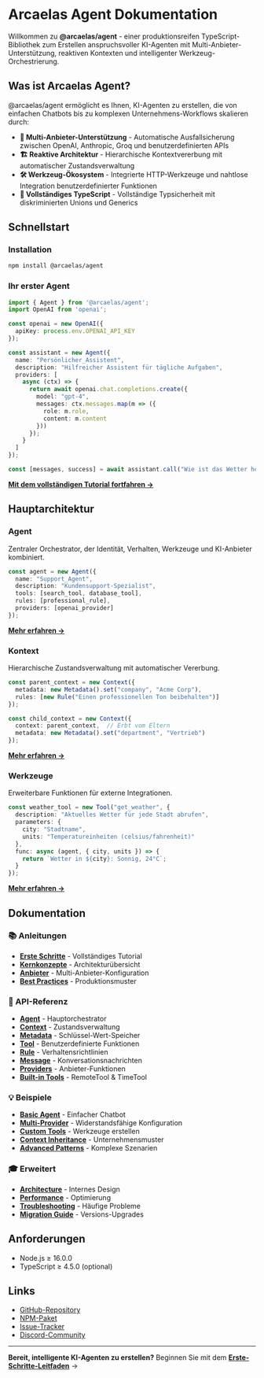 # Arcaelas Agent Dokumentation

Willkommen zu **@arcaelas/agent** - einer produktionsreifen TypeScript-Bibliothek zum Erstellen anspruchsvoller KI-Agenten mit Multi-Anbieter-Unterstützung, reaktiven Kontexten und intelligenter Werkzeug-Orchestrierung.

## Was ist Arcaelas Agent?

@arcaelas/agent ermöglicht es Ihnen, KI-Agenten zu erstellen, die von einfachen Chatbots bis zu komplexen Unternehmens-Workflows skalieren durch:

- **🔄 Multi-Anbieter-Unterstützung** - Automatische Ausfallsicherung zwischen OpenAI, Anthropic, Groq und benutzerdefinierten APIs
- **🏗️ Reaktive Architektur** - Hierarchische Kontextvererbung mit automatischer Zustandsverwaltung
- **🛠️ Werkzeug-Ökosystem** - Integrierte HTTP-Werkzeuge und nahtlose Integration benutzerdefinierter Funktionen
- **💎 Vollständiges TypeScript** - Vollständige Typsicherheit mit diskriminierten Unions und Generics

## Schnellstart

### Installation

```bash
npm install @arcaelas/agent
```

### Ihr erster Agent

```typescript
import { Agent } from '@arcaelas/agent';
import OpenAI from 'openai';

const openai = new OpenAI({
  apiKey: process.env.OPENAI_API_KEY
});

const assistant = new Agent({
  name: "Persönlicher_Assistent",
  description: "Hilfreicher Assistent für tägliche Aufgaben",
  providers: [
    async (ctx) => {
      return await openai.chat.completions.create({
        model: "gpt-4",
        messages: ctx.messages.map(m => ({
          role: m.role,
          content: m.content
        }))
      });
    }
  ]
});

const [messages, success] = await assistant.call("Wie ist das Wetter heute?");
```

**[Mit dem vollständigen Tutorial fortfahren →](guides/getting-started.md)**

## Hauptarchitektur

### Agent

Zentraler Orchestrator, der Identität, Verhalten, Werkzeuge und KI-Anbieter kombiniert.

```typescript
const agent = new Agent({
  name: "Support_Agent",
  description: "Kundensupport-Spezialist",
  tools: [search_tool, database_tool],
  rules: [professional_rule],
  providers: [openai_provider]
});
```

**[Mehr erfahren →](api/agent.md)**

### Kontext

Hierarchische Zustandsverwaltung mit automatischer Vererbung.

```typescript
const parent_context = new Context({
  metadata: new Metadata().set("company", "Acme Corp"),
  rules: [new Rule("Einen professionellen Ton beibehalten")]
});

const child_context = new Context({
  context: parent_context,  // Erbt vom Eltern
  metadata: new Metadata().set("department", "Vertrieb")
});
```

**[Mehr erfahren →](api/context.md)**

### Werkzeuge

Erweiterbare Funktionen für externe Integrationen.

```typescript
const weather_tool = new Tool("get_weather", {
  description: "Aktuelles Wetter für jede Stadt abrufen",
  parameters: {
    city: "Stadtname",
    units: "Temperatureinheiten (celsius/fahrenheit)"
  },
  func: async (agent, { city, units }) => {
    return `Wetter in ${city}: Sonnig, 24°C`;
  }
});
```

**[Mehr erfahren →](api/tool.md)**

## Dokumentation

### 📚 Anleitungen

- **[Erste Schritte](guides/getting-started.md)** - Vollständiges Tutorial
- **[Kernkonzepte](guides/core-concepts.md)** - Architekturübersicht
- **[Anbieter](guides/providers.md)** - Multi-Anbieter-Konfiguration
- **[Best Practices](guides/best-practices.md)** - Produktionsmuster

### 🔧 API-Referenz

- **[Agent](api/agent.md)** - Hauptorchestrator
- **[Context](api/context.md)** - Zustandsverwaltung
- **[Metadata](api/metadata.md)** - Schlüssel-Wert-Speicher
- **[Tool](api/tool.md)** - Benutzerdefinierte Funktionen
- **[Rule](api/rule.md)** - Verhaltensrichtlinien
- **[Message](api/message.md)** - Konversationsnachrichten
- **[Providers](api/providers.md)** - Anbieter-Funktionen
- **[Built-in Tools](api/built-in-tools.md)** - RemoteTool & TimeTool

### 💡 Beispiele

- **[Basic Agent](examples/basic-agent.md)** - Einfacher Chatbot
- **[Multi-Provider](examples/multi-provider.md)** - Widerstandsfähige Konfiguration
- **[Custom Tools](examples/custom-tools.md)** - Werkzeuge erstellen
- **[Context Inheritance](examples/context-inheritance.md)** - Unternehmensmuster
- **[Advanced Patterns](examples/advanced-patterns.md)** - Komplexe Szenarien

### 🎓 Erweitert

- **[Architecture](advanced/architecture.md)** - Internes Design
- **[Performance](advanced/performance.md)** - Optimierung
- **[Troubleshooting](advanced/troubleshooting.md)** - Häufige Probleme
- **[Migration Guide](advanced/migration.md)** - Versions-Upgrades

## Anforderungen

- Node.js ≥ 16.0.0
- TypeScript ≥ 4.5.0 (optional)

## Links

- [GitHub-Repository](https://github.com/arcaelas/agent)
- [NPM-Paket](https://www.npmjs.com/package/@arcaelas/agent)
- [Issue-Tracker](https://github.com/arcaelas/agent/issues)
- [Discord-Community](https://discord.gg/arcaelas)

---

**Bereit, intelligente KI-Agenten zu erstellen?** Beginnen Sie mit dem **[Erste-Schritte-Leitfaden](guides/getting-started.md)** →
